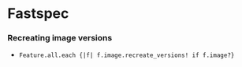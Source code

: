 Fastspec
========================

### Recreating image versions
* `Feature.all.each {|f| f.image.recreate_versions! if f.image?}`